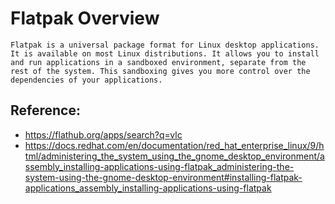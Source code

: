 # Flatpak Overview

```
Flatpak is a universal package format for Linux desktop applications. It is available on most Linux distributions. It allows you to install and run applications in a sandboxed environment, separate from the rest of the system. This sandboxing gives you more control over the dependencies of your applications.
```

## Reference:

  * https://flathub.org/apps/search?q=vlc
  * https://docs.redhat.com/en/documentation/red_hat_enterprise_linux/9/html/administering_the_system_using_the_gnome_desktop_environment/assembly_installing-applications-using-flatpak_administering-the-system-using-the-gnome-desktop-environment#installing-flatpak-applications_assembly_installing-applications-using-flatpak 
